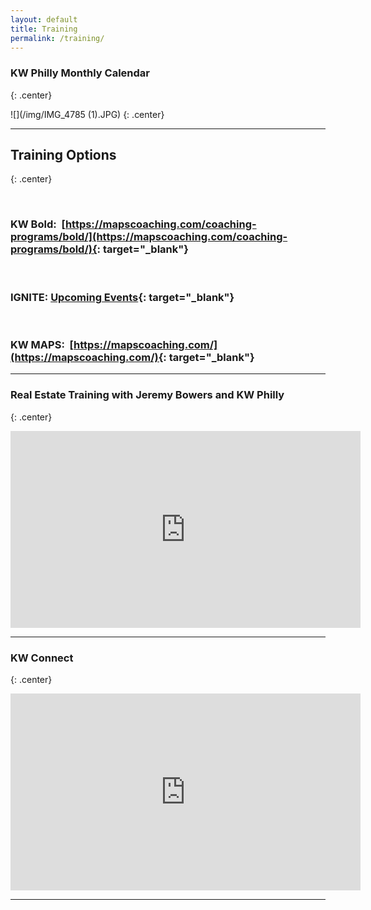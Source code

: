 ```yaml
---
layout: default
title: Training
permalink: /training/
---
```


### KW Philly Monthly Calendar
{: .center}

![](/img/IMG_4785 &#40;1&#41;.JPG)
{: .center}

---

## Training Options
{: .center}

&nbsp;

### **KW Bold**: &nbsp;[https://mapscoaching.com/coaching-programs/bold/](https://mapscoaching.com/coaching-programs/bold/){: target="_blank"}

&nbsp;

### **IGNITE**: [Upcoming Events](https://www.eventbrite.com/e/ignite-skills-to-spark-a-real-estate-career-tickets-54972517279){: target="_blank"}

&nbsp;

### **KW MAPS**: &nbsp;[https://mapscoaching.com/](https://mapscoaching.com/){: target="_blank"}

---

### Real Estate Training with Jeremy Bowers and KW Philly
{: .center}

<iframe width="560" height="315" src="https://www.youtube.com/embed/jRzduzaheek" frameborder="0" allow="accelerometer; autoplay; encrypted-media; gyroscope; picture-in-picture" allowfullscreen=""></iframe>

---

### KW Connect
{: .center}

<iframe width="560" height="315" src="https://www.youtube.com/embed/CZbv9z0hz3E" frameborder="0" allow="accelerometer; autoplay; encrypted-media; gyroscope; picture-in-picture" allowfullscreen=""></iframe>

---
